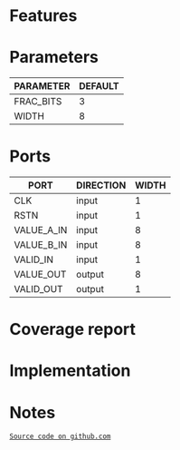 # Features

# Parameters
| PARAMETER | DEFAULT |
|-|-|
| FRAC_BITS | 3 |
| WIDTH | 8 |

# Ports
| PORT | DIRECTION | WIDTH |
|-|-|-|
| CLK | input | 1 |
| RSTN | input | 1 |
| VALUE_A_IN | input | 8 |
| VALUE_B_IN | input | 8 |
| VALID_IN | input | 1 |
| VALUE_OUT | output | 8 |
| VALID_OUT | output | 1 |

# Coverage report

# Implementation

# Notes
[`Source code on github.com`](https://github.com/scorbetta/rdnv/tree/main/tatooine/library/syn/FIXED_POINT_MUL/rtl)